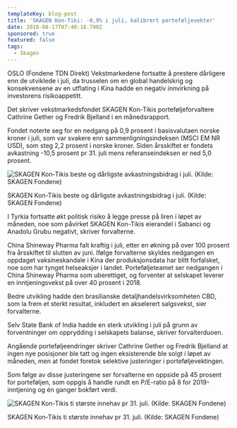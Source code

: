 ```yaml
---
templateKey: blog-post
title: 'SKAGEN Kon-Tiki: -0,9% i juli, kalibrert porteføljevekter'
date: 2018-08-17T07:40:18.790Z
sponsored: true
featured: false
tags:
  - Skagen
---
```

OSLO (Fondene TDN Direkt) Vekstmarkedene fortsatte å prestere dårligere enn de utviklede i juli, da trusselen om en global handelskrig og konsekvensene av en utflating i Kina hadde en negativ innvirkning på investorens risikoappetitt.



Det skriver vekstmarkedsfondet SKAGEN Kon-Tikis porteføljeforvaltere Cathrine Gether og Fredrik Bjelland i en månedsrapport.



Fondet noterte seg for en nedgang på 0,9 prosent i basisvalutaen norske kroner i juli, som var svakere enn sammenligningsindeksen (MSCI EM NR USD), som steg 2,2 prosent i norske kroner. Siden årsskiftet er fondets avkastning -10,5 prosent pr 31. juli mens referanseindeksen er ned 5,0 prosent.

![SKAGEN Kon-Tikis beste og dårligste avkastningsbidrag i juli. (Kilde: SKAGEN Fondene)](/img/146.png)

<span class="image-caption">SKAGEN Kon-Tikis beste og dårligste avkastningsbidrag i juli. (Kilde: SKAGEN Fondene)</span>

I Tyrkia fortsatte økt politisk risiko å legge presse på liren i løpet av måneden, noe som påvirket SKAGEN Kon-Tikis eierandel i Sabanci og Anadolu Grubu negativt, skriver forvalterne.



China Shineway Pharma falt kraftig i juli, etter en økning på over 100 prosent fra årsskiftet til slutten av juni. Ifølge forvalterne skyldes nedgangen en oppdaget vaksineskandale i Kina der produksjonsdata har blitt forfalsket, noe som har tynget helseaksjer i landet. Porteføljeteamet ser nedgangen i China Shineway Pharma som uberettiget, og forventer at selskapet leverer en inntjeningsvekst på over 40 prosent i 2018.



Bedre utvikling hadde den brasilianske detaljhandelsvirksomheten CBD, som la frem et sterkt resultat, inkludert en akselerert salgsvekst, sier forvalterne.



Selv State Bank of India hadde en sterk utvikling i juli på grunn av forventninger om opprydding i selskapets balanse, skriver forvalterduoen.



Angående porteføljeendringer skriver Cathrine Gether og Fredrik Bjelland at ingen nye posisjoner ble tatt og ingen eksisterende ble solgt i løpet av måneden, men at fondet foretok selektive justeringer i porteføljevektingen.



Som følge av disse justeringene ser forvalterne en oppside på 45 prosent for porteføljen, som oppgis å handle rundt en P/E-ratio på 8 for 2019-inntjening og én ganger bokført verdi.

![SKAGEN Kon-Tikis ti største innehav pr 31. juli. (Kilde: SKAGEN Fondene)](/img/147.png)

<span class="image-caption">SKAGEN Kon-Tikis ti største innehav pr 31. juli. (Kilde: SKAGEN Fondene)</span>
